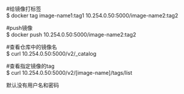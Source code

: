 #给镜像打标签  <br/>
$  docker tag image-name1:tag1  10.254.0.50:5000/image-name2:tag2  <br/>

#push镜像  <br/>
$  docker push 10.254.0.50:5000/image-name2:tag2  <br/>

#查看仓库中的镜像名  <br/>
$  curl 10.254.0.50:5000/v2/_catalog  <br/>

#查看指定镜像的tag  <br/>
$  curl 10.254.0.50:5000/v2/[image-name]/tags/list  <br/>

默认没有用户名和密码
